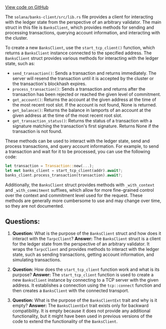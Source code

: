 [View code on GitHub](https://github.com/solana-labs/solana/blob/master/banks-client/src/lib.rs)

The `solana/banks-client/src/lib.rs` file provides a client for interacting with the ledger state from the perspective of an arbitrary validator. The main struct in this file is `BanksClient`, which provides methods for sending and processing transactions, querying account information, and interacting with the cluster.

To create a new `BanksClient`, use the `start_tcp_client()` function, which returns a `BanksClient` instance connected to the specified address. The `BanksClient` struct provides various methods for interacting with the ledger state, such as:

- `send_transaction()`: Sends a transaction and returns immediately. The server will resend the transaction until it is accepted by the cluster or the transaction's blockhash expires.
- `process_transaction()`: Sends a transaction and returns after the transaction has been rejected or reached the given level of commitment.
- `get_account()`: Returns the account at the given address at the time of the most recent root slot. If the account is not found, None is returned.
- `get_balance()`: Returns the balance in lamports of an account at the given address at the time of the most recent root slot.
- `get_transaction_status()`: Returns the status of a transaction with a signature matching the transaction's first signature. Returns None if the transaction is not found.

These methods can be used to interact with the ledger state, send and process transactions, and query account information. For example, to send a transaction and wait for it to be processed, you can use the following code:

```rust
let transaction = Transaction::new(...);
let mut banks_client = start_tcp_client(addr).await?;
banks_client.process_transaction(transaction).await?;
```

Additionally, the `BanksClient` struct provides methods with `_with_context` and `_with_commitment` suffixes, which allow for more fine-grained control over the context and commitment level used for the request. These methods are generally more cumbersome to use and may change over time, so they are not documented.
## Questions: 
 1. **Question:** What is the purpose of the `BanksClient` struct and how does it interact with the `TarpcClient`?
   **Answer:** The `BanksClient` struct is a client for the ledger state from the perspective of an arbitrary validator. It wraps the `TarpcClient` and provides methods to interact with the ledger state, such as sending transactions, getting account information, and simulating transactions.

2. **Question:** How does the `start_tcp_client` function work and what is its purpose?
   **Answer:** The `start_tcp_client` function is used to create a new `BanksClient` instance by connecting to a TCP server with the given address. It establishes a connection using the `tcp::connect` function and then creates a `BanksClient` with the connected transport.

3. **Question:** What is the purpose of the `BanksClientExt` trait and why is it empty?
   **Answer:** The `BanksClientExt` trait exists only for backward compatibility. It is empty because it does not provide any additional functionality, but it might have been used in previous versions of the code to extend the functionality of the `BanksClient`.